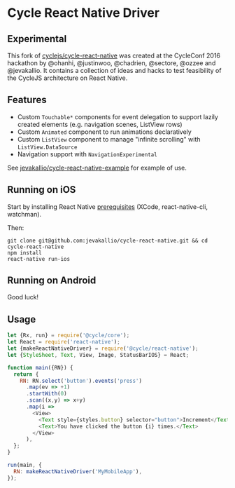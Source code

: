# Cycle React Native Driver
## Experimental

This fork of [cyclejs/cycle-react-native](https://github.com/cyclejs/cycle-react-native) was created at the CycleConf 2016 hackathon by @ohanhi, @justinwoo, @chadrien, @sectore, @ozzee and @jevakallio. It contains a collection of ideas and hacks to test feasibility of the CycleJS architecture on React Native.

## Features

 * Custom `Touchable*` components for event delegation to support lazily created elements (e.g. navigation scenes, ListView rows)
 * Custom `Animated` component to run animations declaratively
 * Custom `ListView` component to manage "infinite scrolling" with `ListView.DataSource`
 * Navigation support with `NavigationExperimental`

See [jevakallio/cycle-react-native-example](https://github.com/jevakallio/cycle-react-native-example) for example of use.

## Running on iOS

Start by installing React Native [prerequisites](https://facebook.github.io/react-native/docs/getting-started.html) (XCode, react-native-cli, watchman).

Then:
```
git clone git@github.com:jevakallio/cycle-react-native.git && cd cycle-react-native
npm install
react-native run-ios
```

## Running on Android

Good luck!

## Usage


```js
let {Rx, run} = require('@cycle/core');
let React = require('react-native');
let {makeReactNativeDriver} = require('@cycle/react-native');
let {StyleSheet, Text, View, Image, StatusBarIOS} = React;

function main({RN}) {
  return {
    RN: RN.select('button').events('press')
      .map(ev => +1)
      .startWith(0)
      .scan((x,y) => x+y)
      .map(i =>
        <View>
          <Text style={styles.button} selector="button">Increment</Text>
          <Text>You have clicked the button {i} times.</Text>
        </View>
      ),
  };
}

run(main, {
  RN: makeReactNativeDriver('MyMobileApp'),
});
```

